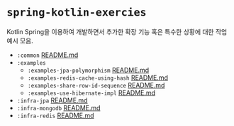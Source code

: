 # `spring-kotlin-exercies`

Kotlin Spring을 이용하여 개발하면서 추가한 확장 기능 혹은 특수한 상황에 대한 작업 예시 모음.

- `:common` [README.md](common/README.md)
- `:examples`
  - `:examples-jpa-polymorphism` [README.md](examples/examples-jpa-polymorphism/README.md)
  - `:examples-redis-cache-using-hash` [README.md](examples/examples-redis-cache-using-hash/README.md)
  - `:examples-share-row-id-sequence` [README.md](examples/examples-share-row-id-sequence/README.md)
  - `:examples-use-hibernate-impl` [README.md](examples/examples-use-hibernate-impl/README.md)
- `:infra-jpa` [README.md](infra-jpa/README.md)
- `:infra-mongodb` [README.md](infra-mongodb/README.md)
- `:infra-redis` [README.md](infra-redis/README.md)
